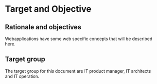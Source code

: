 # Target and Objective
##  Rationale and objectives
Webapplications have some web specific concepts that will be described here.

## Target group
The target group for this document are IT product manager, IT architects and IT operation.